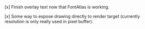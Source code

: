 [x] Finish overlay text now that FontAtlas is working.

[x] Some way to expose drawing directly to render target (currently resolution is only really used in pixel buffer).
